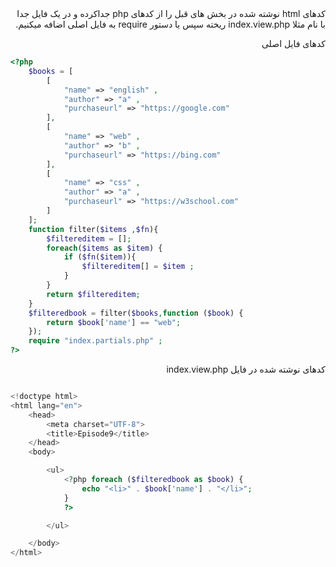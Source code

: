 <div class="body" dir="rtl">
کدهای html نوشته شده در بخش های قبل را از کدهای php جداکرده و در یک فایل جدا با نام مثلا index.view.php ریخته سپس یا دستور  require به فایل اصلی اضافه میکنیم.

کدهای فایل اصلی
<div dir="ltr">

```php
<?php
    $books = [
        [
            "name" => "english" ,
            "author" => "a" ,
            "purchaseurl" => "https://google.com"
        ],
        [
            "name" => "web" ,
            "author" => "b" ,
            "purchaseurl" => "https://bing.com"
        ],
        [
            "name" => "css" ,
            "author" => "a" ,
            "purchaseurl" => "https://w3school.com"
        ]
    ];
    function filter($items ,$fn){
        $filtereditem = [];
        foreach($items as $item) {
            if ($fn($item)){
                $filtereditem[] = $item ;
            }
        }
        return $filtereditem;
    }
    $filteredbook = filter($books,function ($book) {
        return $book['name'] == "web";
    });
    require "index.partials.php" ;
?>

```
<div dir="rtl">
کدهای نوشته شده در فایل index.view.php

<div dir="ltr">

```php

<!doctype html>
<html lang="en">
    <head>
        <meta charset="UTF-8">
        <title>Episode9</title>
    </head>
    <body>

        <ul>
            <?php foreach ($filteredbook as $book) {
                echo "<li>" . $book['name'] . "</li>";
            }
            ?>

        </ul>

    </body>
</html>

```
